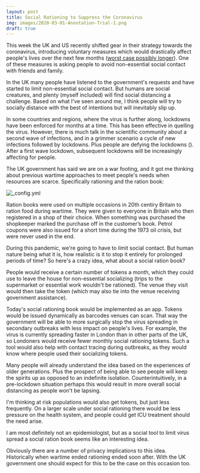 ```yaml
---
layout: post
title: Social Rationing to Suppress the Coronavirus
img: images/2020-03-01-Annotation-Trial-1.png
draft: true
---
```


This week the UK and US recently shifted gear in their strategy towards the coronavirus, 
introducing voluntary measures which would drastically affect people's lives over the next few months ([worst case possibly longer](https://www.imperial.ac.uk/media/imperial-college/medicine/sph/ide/gida-fellowships/Imperial-College-COVID19-NPI-modelling-16-03-2020.pdf)). One of these measures is asking people to avoid non-essential social contact with friends and family.

In the UK many people have listened to the government's requests and have started to limit non-essential social contact. 
But humans are social creatures, and plenty (myself included) will find social distancing a challenge. Based on what
I've seen around me, I think people will try to socially distance with the best of intentions but will inevitably slip up. 

In some countries and regions, where the virus is further along, lockdowns have been enforced for months at a time. 
This has been effective in quelling the virus. However, there is much talk in the scientific community about a second wave 
of infections, and in a grimmer scenario a cycle of new infections followed by lockdowns. Plus people are defying the lockdowns (). After a first wave lockdown, subsequent lockdowns will be increasingly affecting for people. 

The UK government has said we are on a war footing, and it got me thinking about previous wartime approaches to 
meet people's needs when resources are scarce. Specifically rationing and the ration book:

![_config.yml](https://upload.wikimedia.org/wikipedia/commons/c/c1/Sample_UK_Childs_Ration_Book_WW2.jpg)

Ration books were used on multiple occasions in 20th centiry Britain to ration food during wartime. They were given to everyone in Britain who then registered in a shop of their choice.  When something was purchased the shopkeeper marked the purchase off in the customer’s book. Petrol coupons were also issued for a short time during the 1973 oil crisis, but were never used in the end.

During this pandemic, we're going to have to limit social contact. But human nature being what it is, how realistic 
is it to stop it entirely for prolonged periods of time? So here's a crazy idea, what about a social ration book?

People would receive a certain number of tokens a month, which they could use to leave the house for non-essential socializing (trips to the supermarket or essential work wouldn't be rationed). The venue they visit would then take the token (which may also tie into the venue receiving government assistance). 

Today's social rationing book would be implemented as an app. Tokens would be issued dynamically as barcodes venues can scan. That way the government will be able to more surgically stop the virus spreading in secondary outbreaks with less impact on people's lives. For example, the virus is currently spreading faster in London than in other parts of the UK, so Londoners would receive fewer monthly social rationing tokens. Such a tool would also help with contact tracing during outbreaks, as they would know where people used their socializing tokens.

Many people will already understand the idea based on the experiences of older generations. 
Plus the prospect of being able to see people will keep the spirits up as opposed to an indefinite isolation. Counterintuitively, in a pre-lockdown situation perhaps this would result in more overall social distancing as people won't be lapsing. 

I'm thinking at risk populations would also get tokens, but just less frequently. On a larger scale under social rationing there would be less pressure on the health system, and people could get ICU treatment should the need arise.

I am most definitely not an epidemiologist, but as a social tool to limit virus spread a social ration book seems like an interesting idea.

Obviously there are a number of privacy implications to this idea. Historically when wartime ended rationing ended soon after. With the UK government one should expect for this to be the case on this occasion too. 
